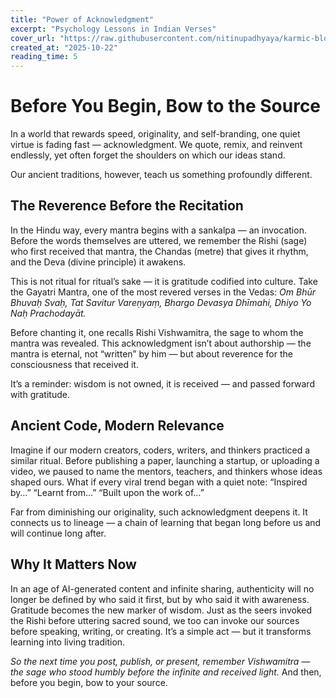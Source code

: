 ```yaml
---
title: "Power of Acknowledgment"
excerpt: "Psychology Lessons in Indian Verses"
cover_url: "https://raw.githubusercontent.com/nitinupadhyaya/karmic-blog-content/main/blogs/Bowing.png"
created_at: "2025-10-22"
reading_time: 5 
---
```


# Before You Begin, Bow to the Source

In a world that rewards speed, originality, and self-branding, one quiet virtue is fading fast — acknowledgment.
We quote, remix, and reinvent endlessly, yet often forget the shoulders on which our ideas stand.  

Our ancient traditions, however, teach us something profoundly different.   

## The Reverence Before the Recitation

In the Hindu way, every mantra begins with a sankalpa — an invocation. Before the words themselves are uttered, we remember the Rishi (sage) who first received that mantra, the Chandas (metre) that gives it rhythm, and the Deva (divine principle) it awakens.  

This is not ritual for ritual’s sake — it is gratitude codified into culture.
Take the Gayatri Mantra, one of the most revered verses in the Vedas:
*Om Bhūr Bhuvaḥ Svaḥ,
Tat Savitur Vareṇyaṃ,
Bhargo Devasya Dhīmahi,
Dhiyo Yo Naḥ Prachodayāt.*

Before chanting it, one recalls Rishi Vishwamitra, the sage to whom the mantra was revealed. This acknowledgment isn’t about authorship — the mantra is eternal, not “written” by him — but about reverence for the consciousness that received it.

It’s a reminder: wisdom is not owned, it is received — and passed forward with gratitude.

## Ancient Code, Modern Relevance

Imagine if our modern creators, coders, writers, and thinkers practiced a similar ritual.
Before publishing a paper, launching a startup, or uploading a video, we paused to name the mentors, teachers, and thinkers whose ideas shaped ours.
What if every viral trend began with a quiet note:
“Inspired by…”
“Learnt from…”
“Built upon the work of…”

Far from diminishing our originality, such acknowledgment deepens it. It connects us to lineage — a chain of learning that began long before us and will continue long after.

## Why It Matters Now
In an age of AI-generated content and infinite sharing, authenticity will no longer be defined by who said it first, but by who said it with awareness.
Gratitude becomes the new marker of wisdom. Just as the seers invoked the Rishi before uttering sacred sound, we too can invoke our sources before speaking, writing, or creating. It’s a simple act — but it transforms learning into living tradition.

*So the next time you post, publish, or present, remember Vishwamitra — the sage who stood humbly before the infinite and received light.*
And then, before you begin, bow to your source.


